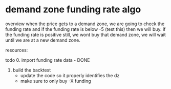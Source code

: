# demand zone funding rate algo

overview
when the price gets to a demand zone, we are going to check the funding rate and if the funding rate is below -5 (test this) then we will buy. if the funding rate is positive still, we wont buy that demand zone, we will wait until we are at a new demand zone. 

resources: 

todo
0. import funding rate data - DONE
1. build the backtest
    - update the code so it properly identifies the dz
    - make sure to only buy -X funding